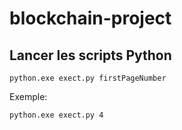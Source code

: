 # blockchain-project

## Lancer les scripts Python

`python.exe exect.py firstPageNumber`

Exemple:

`python.exe exect.py 4`
